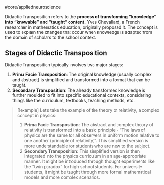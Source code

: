 #core/appliedneuroscience

Didactic Transposition refers to the **process of transforming “knowledge” into “knowable” and “taught” content.** Yves Chevallard, a French researcher in mathematics education, originally proposed it. The concept is used to explain the changes that occur when knowledge is adapted from the domain of scholars to the school context.

## Stages of Didactic Transposition

Didactic Transposition typically involves two major stages:

1. **Prima Facie Transposition**: The original knowledge (usually complex and abstract) is simplified and transformed into a format that can be taught.
2. **Secondary Transposition**: The already transformed knowledge is further moulded to fit into specific educational contexts, considering things like the curriculum, textbooks, teaching methods, etc.

> [!example]
> Let’s take the example of the theory of relativity, a complex concept in physics:
> 1. **Prima Facie Transposition**: The abstract and complex theory of relativity is transformed into a basic principle - “The laws of physics are the same for all observers in uniform motion relative to one another (principle of relativity)”. This simplified version is more understandable for students who are new to the subject.
> 2. **Secondary Transposition**: This simplified version is then integrated into the physics curriculum in an age-appropriate manner. It might be introduced through thought experiments like the “twin paradox” for high school students. For university students, it might be taught through more formal mathematical models and more complex scenarios.

